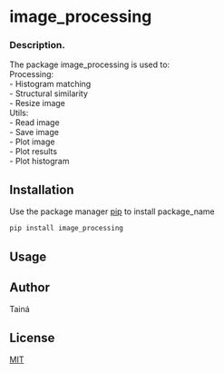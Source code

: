 # image_processing

### Description. <br>
The package image_processing is used to:<br>
	Processing:<br>
		- Histogram matching<br>
		- Structural similarity<br>
		- Resize image<br>
	Utils:<br>
		- Read image<br>
		- Save image<br>
		- Plot image<br>
		- Plot results<br>
		- Plot histogram<br>

## Installation

Use the package manager [pip](https://pip.pypa.io/en/stable/) to install package_name

```bash
pip install image_processing
```

## Usage


## Author
Tainá

## License
[MIT](https://choosealicense.com/licenses/mit/)